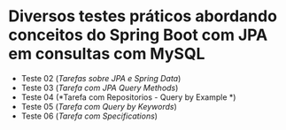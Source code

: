 # Diversos testes práticos abordando conceitos do Spring Boot com JPA em consultas com MySQL
- Teste 02 (*Tarefas sobre JPA e Spring Data*)
- Teste 03 (*Tarefa com JPA Query Methods*)
- Teste 04 (*Tarefa com Repositorios - Query by Example *)
- Teste 05 (*Tarefa com Query by Keywords*)
- Teste 06 (*Tarefa com Specifications*)